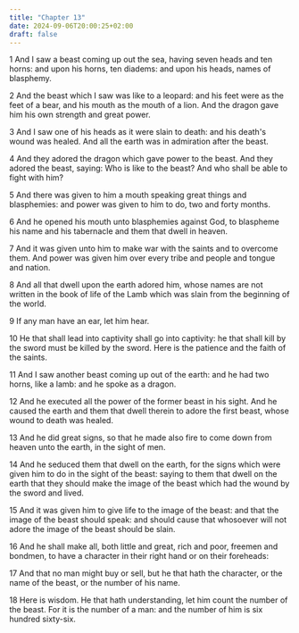 ```yaml
---
title: "Chapter 13"
date: 2024-09-06T20:00:25+02:00
draft: false
---
```



1 And I saw a beast coming up out the sea, having seven heads and ten horns: and upon his horns, ten diadems: and upon his heads, names of blasphemy.

2 And the beast which I saw was like to a leopard: and his feet were as the feet of a bear, and his mouth as the mouth of a lion. And the dragon gave him his own strength and great power.

3 And I saw one of his heads as it were slain to death: and his death's wound was healed. And all the earth was in admiration after the beast.

4 And they adored the dragon which gave power to the beast. And they adored the beast, saying: Who is like to the beast? And who shall be able to fight with him?

5 And there was given to him a mouth speaking great things and blasphemies: and power was given to him to do, two and forty months.

6 And he opened his mouth unto blasphemies against God, to blaspheme his name and his tabernacle and them that dwell in heaven.

7 And it was given unto him to make war with the saints and to overcome them. And power was given him over every tribe and people and tongue and nation.

8 And all that dwell upon the earth adored him, whose names are not written in the book of life of the Lamb which was slain from the beginning of the world.

9 If any man have an ear, let him hear.

10 He that shall lead into captivity shall go into captivity: he that shall kill by the sword must be killed by the sword. Here is the patience and the faith of the saints.

11 And I saw another beast coming up out of the earth: and he had two horns, like a lamb: and he spoke as a dragon.

12 And he executed all the power of the former beast in his sight. And he caused the earth and them that dwell therein to adore the first beast, whose wound to death was healed.

13 And he did great signs, so that he made also fire to come down from heaven unto the earth, in the sight of men.

14 And he seduced them that dwell on the earth, for the signs which were given him to do in the sight of the beast: saying to them that dwell on the earth that they should make the image of the beast which had the wound by the sword and lived.

15 And it was given him to give life to the image of the beast: and that the image of the beast should speak: and should cause that whosoever will not adore the image of the beast should be slain.

16 And he shall make all, both little and great, rich and poor, freemen and bondmen, to have a character in their right hand or on their foreheads:

17 And that no man might buy or sell, but he that hath the character, or the name of the beast, or the number of his name.

18 Here is wisdom. He that hath understanding, let him count the number of the beast. For it is the number of a man: and the number of him is six hundred sixty-six.

